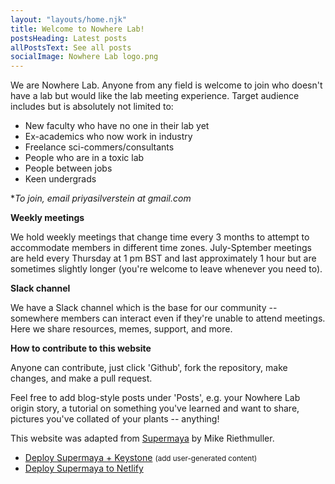 ```yaml
---
layout: "layouts/home.njk"
title: Welcome to Nowhere Lab!
postsHeading: Latest posts
allPostsText: See all posts
socialImage: Nowhere Lab logo.png
---
```

We are Nowhere Lab. Anyone from any field is welcome to join who doesn't have a lab but would like the lab meeting experience. Target audience includes but is absolutely not limited to:
- New faculty who have no one in their lab yet
- Ex-academics who now work in industry
- Freelance sci-commers/consultants
- People who are in a toxic lab
- People between jobs
- Keen undergrads

**To join, email priyasilverstein at gmail.com*

**Weekly meetings**

We hold weekly meetings that change time every 3 months to attempt to accommodate members in different time zones. July-Sptember meetings are held every Thursday at 1 pm BST and last approximately 1 hour but are sometimes slightly longer (you're welcome to leave whenever you need to).

**Slack channel**

We have a Slack channel which is the base for our community -- somewhere members can interact even if they're unable to attend meetings. Here we share resources, memes, support, and more.

**How to contribute to this website**

Anyone can contribute, just click 'Github', fork the repository, make changes, and make a pull request. 

Feel free to add blog-style posts under 'Posts', e.g. your Nowhere Lab origin story, a tutorial on something you've learned and want to share, pictures you've collated of your plants -- anything!

This website was adapted from [Supermaya](https://github.com/MadeByMike/supermaya) by Mike Riethmuller.

<ul>
    <li>
        <a href="https://heroku.com/deploy?template=https://github.com/MadeByMike/keystone-jamstack-plus">Deploy Supermaya + Keystone</a> <small>(add user-generated content)</small>
    </li>
    <li>
        <a href="https://app.netlify.com/start/deploy?repository=https://github.com/MadeByMike/supermaya">Deploy Supermaya to Netlify</a>
    </li>
</ul>
